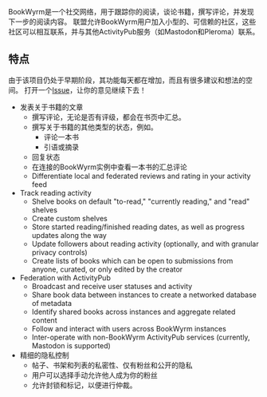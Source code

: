 BookWyrm是一个社交网络，用于跟踪你的阅读，谈论书籍，撰写评论，并发现下一步的阅读内容。 联盟允许BookWyrm用户加入小型的、可信赖的社区，这些社区可以相互联系，并与其他ActivityPub服务（如Mastodon和Pleroma）联系。

## 特点
由于该项目仍处于早期阶段，其功能每天都在增加，而且有很多建议和想法的空间。 打开一个[Issue](https://github.com/bookwyrm-social/bookwyrm/issues)，让你的意见继续下去！

- 发表关于书籍的文章
    - 撰写评论，无论是否有评级，都会在书页中汇总。
    - 撰写关于书籍的其他类型的状态，例如。
        - 评论一本书
        - 引语或摘录
    - 回复状态
    - 在连接的BookWyrm实例中查看一本书的汇总评论
    - Differentiate local and federated reviews and rating in your activity feed
- Track reading activity
    - Shelve books on default "to-read," "currently reading," and "read" shelves
    - Create custom shelves
    - Store started reading/finished reading dates, as well as progress updates along the way
    - Update followers about reading activity (optionally, and with granular privacy controls)
    - Create lists of books which can be open to submissions from anyone, curated, or only edited by the creator
- Federation with ActivityPub
    - Broadcast and receive user statuses and activity
    - Share book data between instances to create a networked database of metadata
    - Identify shared books across instances and aggregate related content
    - Follow and interact with users across BookWyrm instances
    - Inter-operate with non-BookWyrm ActivityPub services (currently, Mastodon is supported)
- 精细的隐私控制
    - 帖子、书架和列表的私密性、仅有粉丝和公开的隐私
    - 用户可以选择手动允许他人成为你的粉丝
    - 允许封锁和标记，以便进行仲裁。
